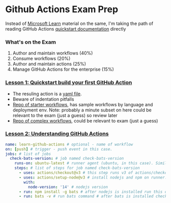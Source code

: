 # Github Actions Exam Prep

Instead of [Microsoft Learn](https://learn.microsoft.com/en-us/training/paths/automate-workflow-github-actions/) material on the same, I'm taking the path of reading GitHub Actions [quickstart documentation](https://docs.github.com/en/actions/quickstart) directly

### What's on the Exam

1. Author and maintain workflows (40%)
2. Consume workflows (20%)
3. Author and maintain actions (25%)
4. Manage GitHub Actions for the enterprise (15%)

### [Lesson 1: Quickstart build your first GitHub Action](https://docs.github.com/en/actions/quickstart#creating-your-first-workflow)


- The resuling action is a [yaml file](https://github.com/desinole/github-action-exam-prep/blob/main/.github/workflows/action1.yml). 
- Beware of indentation pitfalls
- [Repo of starter workflows](https://github.com/actions/starter-workflows), has sample workflows by language and deployment env. Note: probably a minute subset on here could be relevant to the exam (just a guess) so review later
- [Repo of complex workflows](https://docs.github.com/en/actions/examples), could be relevant to exam (just a guess)

### [Lesson 2: Understanding GitHub Actions](https://docs.github.com/en/actions/learn-github-actions/understanding-github-actions)

```yaml
name: learn-github-actions # optional - name of workflow
on: [push] # trigger - push event in this case.
jobs: # list of jobs 
  check-bats-version: # job named check-bats-version
    runs-on: ubuntu-latest # runner agent (ubuntu, in this case). Similar to creating fresh VM per execution. Can also be self hosted
    steps: # list of steps for job named check-bats-version
      - uses: actions/checkout@v3 # this step runs v3 of actions/checkout. Will pull down all files in this repo on runner
      - uses: actions/setup-node@v3 # install nodejs and npm on runner. version specified below
        with:
          node-version: '14' # nodejs version
      - run: npm install -g bats # after nodejs is installed run this on bash shell to install bats using npm 
      - run: bats -v # run bats command # after bats is installed check version
```
